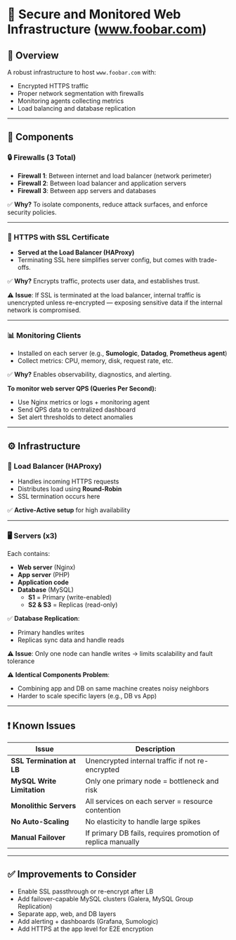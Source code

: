# 🔐 Secure and Monitored Web Infrastructure (www.foobar.com)

## 📌 Overview

A robust infrastructure to host `www.foobar.com` with:
- Encrypted HTTPS traffic
- Proper network segmentation with firewalls
- Monitoring agents collecting metrics
- Load balancing and database replication

---

## 🧱 Components

### 🔒 Firewalls (3 Total)
- **Firewall 1**: Between internet and load balancer (network perimeter)
- **Firewall 2**: Between load balancer and application servers
- **Firewall 3**: Between app servers and databases

✅ **Why?** To isolate components, reduce attack surfaces, and enforce security policies.

---

### 🔐 HTTPS with SSL Certificate
- **Served at the Load Balancer (HAProxy)**
- Terminating SSL here simplifies server config, but comes with trade-offs.

✅ **Why?** Encrypts traffic, protects user data, and establishes trust.

⚠️ **Issue**: If SSL is terminated at the load balancer, internal traffic is unencrypted unless re-encrypted — exposing sensitive data if the internal network is compromised.

---

### 📊 Monitoring Clients
- Installed on each server (e.g., **Sumologic**, **Datadog**, **Prometheus agent**)
- Collect metrics: CPU, memory, disk, request rate, etc.

✅ **Why?** Enables observability, diagnostics, and alerting.

**To monitor web server QPS (Queries Per Second):**
- Use Nginx metrics or logs + monitoring agent
- Send QPS data to centralized dashboard
- Set alert thresholds to detect anomalies

---

## ⚙️ Infrastructure

### 🔄 Load Balancer (HAProxy)
- Handles incoming HTTPS requests
- Distributes load using **Round-Robin**
- SSL termination occurs here

✅ **Active-Active setup** for high availability

---

### 🖥️ Servers (x3)
Each contains:
- **Web server** (Nginx)
- **App server** (PHP)
- **Application code**
- **Database** (MySQL)
  - **S1** = Primary (write-enabled)
  - **S2 & S3** = Replicas (read-only)

✅ **Database Replication**:
- Primary handles writes
- Replicas sync data and handle reads

⚠️ **Issue**: Only one node can handle writes → limits scalability and fault tolerance

⚠️ **Identical Components Problem**:
- Combining app and DB on same machine creates noisy neighbors
- Harder to scale specific layers (e.g., DB vs App)

---

## ❗ Known Issues

| Issue | Description |
|-------|-------------|
| **SSL Termination at LB** | Unencrypted internal traffic if not re-encrypted |
| **MySQL Write Limitation** | Only one primary node = bottleneck and risk |
| **Monolithic Servers** | All services on each server = resource contention |
| **No Auto-Scaling** | No elasticity to handle large spikes |
| **Manual Failover** | If primary DB fails, requires promotion of replica manually |

---

## ✅ Improvements to Consider

- Enable SSL passthrough or re-encrypt after LB
- Add failover-capable MySQL clusters (Galera, MySQL Group Replication)
- Separate app, web, and DB layers
- Add alerting + dashboards (Grafana, Sumologic)
- Add HTTPS at the app level for E2E encryption


